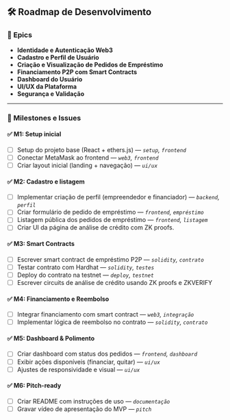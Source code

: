 
## 🛠️ Roadmap de Desenvolvimento

### 🧩 Epics

- **Identidade e Autenticação Web3**
- **Cadastro e Perfil de Usuário**
- **Criação e Visualização de Pedidos de Empréstimo**
- **Financiamento P2P com Smart Contracts**
- **Dashboard do Usuário**
- **UI/UX da Plataforma**
- **Segurança e Validação**

---

### 🚩 Milestones e Issues

#### ✅ M1: Setup inicial
- [ ] Setup do projeto base (React + ethers.js) — _`setup`, `frontend`_
- [ ] Conectar MetaMask ao frontend — _`web3`, `frontend`_
- [ ] Criar layout inicial (landing + navegação) — _`ui/ux`_

#### ✅ M2: Cadastro e listagem
- [ ] Implementar criação de perfil (empreendedor e financiador) — _`backend`, `perfil`_
- [ ] Criar formulário de pedido de empréstimo — _`frontend`, `empréstimo`_
- [ ] Listagem pública dos pedidos de empréstimo — _`frontend`, `listagem`_
- [ ] Criar UI da página de análise de crédito com ZK proofs.

#### ✅ M3: Smart Contracts
- [ ] Escrever smart contract de empréstimo P2P — _`solidity`, `contrato`_
- [ ] Testar contrato com Hardhat — _`solidity`, `testes`_
- [ ] Deploy do contrato na testnet — _`deploy`, `testnet`_
- [ ] Escrever circuits de análise de crédito usando ZK proofs e ZKVERIFY

#### ✅ M4: Financiamento e Reembolso
- [ ] Integrar financiamento com smart contract — _`web3`, `integração`_
- [ ] Implementar lógica de reembolso no contrato — _`solidity`, `contrato`_

#### ✅ M5: Dashboard & Polimento
- [ ] Criar dashboard com status dos pedidos — _`frontend`, `dashboard`_
- [ ] Exibir ações disponíveis (financiar, quitar) — _`ui/ux`_
- [ ] Ajustes de responsividade e visual — _`ui/ux`_

#### ✅ M6: Pitch-ready
- [ ] Criar README com instruções de uso — _`documentação`_
- [ ] Gravar vídeo de apresentação do MVP — _`pitch`_
